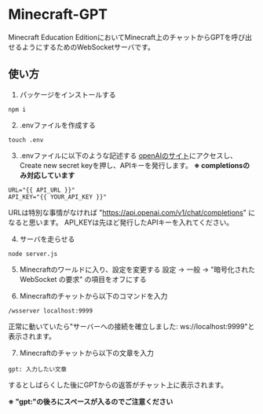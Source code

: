 # Minecraft-GPT
Minecraft Education EditionにおいてMinecraft上のチャットからGPTを呼び出せるようにするためのWebSocketサーバです。

## 使い方
1. パッケージをインストールする
```shell
npm i
```
2. .envファイルを作成する
```shell
touch .env
```

3. .envファイルに以下のような記述する
[openAIのサイト](https://platform.openai.com/account/api-keys)にアクセスし、Create new secret keyを押し、APIキーを発行します。
**※ completionsのみ対応しています**
```.env
URL="{{ API_URL }}"
API_KEY="{{ YOUR_API_KEY }}"
```
URLは特別な事情がなければ "https://api.openai.com/v1/chat/completions" になると思います。
API_KEYは先ほど発行したAPIキーを入れてください。

4. サーバを走らせる
```shell
node server.js
```

5. Minecraftのワールドに入り、設定を変更する
設定 -> 一般 -> "暗号化された WebSocket の要求" の項目をオフにする

6. Minecraftのチャットから以下のコマンドを入力
```.mcfunction
/wsserver localhost:9999
```
正常に動いていたら"サーバーへの接続を確立しました: ws://localhost:9999"と表示されます。

7. Minecraftのチャットから以下の文章を入力
```
gpt: 入力したい文章
```
するとしばらくした後にGPTからの返答がチャット上に表示されます。

**※ "gpt:"の後ろにスペースが入るのでご注意ください**